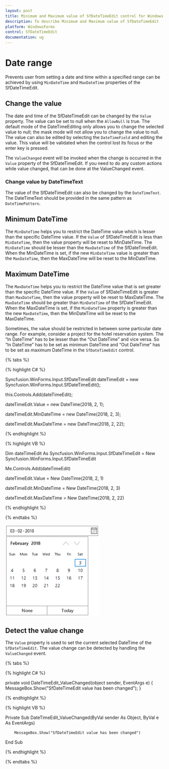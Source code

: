 ```yaml
---
layout: post
title: Minimum and Maximum value of SfDateTimeEdit control for Windows Forms
description: To describe Minimum and Maximum value of SfDateTimeEdit
platform: WindowsForms
control: SfDateTimeEdit
documentation: ug
---
```


# Date range

Prevents user from setting a date and time within a specified range can be achieved by using `MinDateTime` and `MaxDateTime` properties of the SfDateTimeEdit.

## Change the value

The date and time of the SfDateTimeEdit can be changed by the `Value` property. The value can be set to null when the `AllowNull` is true. The default mode of the DateTimeEditing only allows you to change the selected value to null; the mask mode will not allow you to change the value to null. The value can also be edited by selecting the `DateTimeField` and editing the value. This value will be validated when the control lost its focus or the enter key is pressed.

The `ValueChanged` event will be invoked when the change is occurred in the `Value` property of the SfDateTimeEdit. If you need to do any custom actions while value changed, that can be done at the ValueChanged event.

### Change value by DateTimeText

The value of the SfDateTimeEdit can also be changed by the `DateTimeText`. The DateTimeText should be provided in the same pattern as `DateTimePattern`.

## Minimum DateTime

The `MinDateTime` helps you to restrict the DateTime value which is lesser than the specific DateTime value. If the `Value` of SfDateTimeEdit is less than `MinDateTime`, then the value property will be reset to MinDateTime. The `MinDateTime` should be lesser than the `MaxDateTime` of the SfDateTimeEdit. When the MinDateTime is set, if the new `MinDateTime` value is greater than the `MaxDateTime`, then the MaxDateTime will be reset to the MinDateTime.

## Maximum DateTime

The `MaxDateTime` helps you to restrict the DateTime value that is set greater than the specific DateTime value. If the `Value` of SfDateTimeEdit is greater than `MaxDateTime`, then the value property will be reset to MaxDateTime. The `MaxDateTime` should be greater than `MinDateTime` of the SfDateTimeEdit. When the MaxDateTime is set, if the `MinDateTime` property is greater than the new `MaxDateTime`, then the MinDateTime will be reset to the MaxDateTime.

Sometimes, the value should be restricted in between some particular date range. For example, consider a project for the hotel reservation system. The “In DateTime” has to be lesser than the “Out DateTime” and vice versa. So “In DateTime” has to be set as minimum DateTime and “Out DateTime” has to be set as maximum DateTime in the `SfDateTimeEdit` control.

{% tabs %}

{% highlight C# %}

Syncfusion.WinForms.Input.SfDateTimeEdit dateTimeEdit = new Syncfusion.WinForms.Input.SfDateTimeEdit();

this.Controls.Add(dateTimeEdit);

dateTimeEdit.Value = new DateTime(2018, 2, 1);

dateTimeEdit.MinDateTime = new DateTime(2018, 2, 3);

dateTimeEdit.MaxDateTime = new DateTime(2018, 2, 22);

{% endhighlight  %}

{% highlight VB %}

Dim dateTimeEdit As Syncfusion.WinForms.Input.SfDateTimeEdit = New Syncfusion.WinForms.Input.SfDateTimeEdit

Me.Controls.Add(dateTimeEdit)

dateTimeEdit.Value = New DateTime(2018, 2, 1)

dateTimeEdit.MinDateTime = New DateTime(2018, 2, 3)

dateTimeEdit.MaxDateTime = New DateTime(2018, 2, 22)

{% endhighlight  %}

{% endtabs %}

![](daterange-images/minmax.png)

## Detect the value change

The `Value` property is used to set the current selected DateTime of the `SfDateTimeEdit`. The value change can be detected by handling the `ValueChanged` event.

{% tabs %}

{% highlight C# %}

private void DateTimeEdit_ValueChanged(object sender, EventArgs e)
{
     MessageBox.Show("SfDateTimeEdit value has been changed");
}

{% endhighlight  %}

{% highlight VB %}

Private Sub DateTimeEdit_ValueChanged(ByVal sender As Object, ByVal e As EventArgs)

        MessageBox.Show("SfDateTimeEdit value has been changed")

End Sub

{% endhighlight  %}

{% endtabs %} 